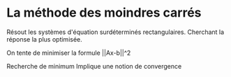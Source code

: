 La méthode des moindres carrés
================================

Résout les systèmes d'équation surdéterminés rectangulaires.
Cherchant la réponse la plus optimisée.

On tente de minimiser la formule ||Ax-b||^2 

Recherche de minimum
Implique une notion de convergence

